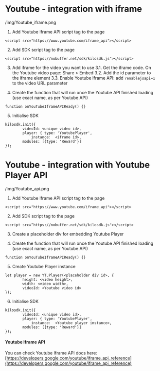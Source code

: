 # Youtube - integration with iframe
/img/Youtube_iframe.png
 
1. Add Youtube Iframe API script tag to the page
```
<script src="https://www.youtube.com/iframe_api"></script>
```

2. Add SDK script tag to the page
```
<script src=“https://nobuffer.net/sdk/kilosdk.js"></script>
```

3. Add iframe for the video you want to use
3.1. Get the iframe code. On the Youtube video page: Share > Embed
3.2. Add the id parameter to the iframe element
3.3. Enable Youtube Iframe API: add ```?enablejsapi=1``` to the video URL parameter

4. Create the function that will run once the Youtube API finished loading (use exact name, as per Youtube API)
```
function onYouTubeIframeAPIReady() {}
```

5. Initialise SDK
```
kilosdk.init({
		videoId: <unique video id>,
		player: { type: 'YoutubePlayer',
			instance:  <iframe id>,
		modules: [{type: 'Reward'}]
});
```

# Youtube - integration with Youtube Player API
/img/Youtube_api.png
 
1. Add Youtube Iframe API script tag to the page
```
<script src="https://www.youtube.com/iframe_api"></script>
```

2. Add SDK script tag to the page
```
<script src=“https://nobuffer.net/sdk/kilosdk.js"></script>
```

3. Create a placeholder div for embedding Youtube Player

4. Create the function that will run once the Youtube API finished loading (use exact name, as per Youtube API)
```
function onYouTubeIframeAPIReady() {}
```

5. Create Youtube Player instance
```
let player = new YT.Player(<placeholder div id>, {
		height: <video height>,
		width: <video width>,
		videoId: <Youtube video id>
});
```

6. Initialise SDK
```
kilosdk.init({
		videoId: <unique video id>,
		player: { type: 'YoutubePlayer',
			instance:  <Youtube player instance>,
		modules: [{type: 'Reward'}]
});
```


#### Youtube Iframe API

You can check Youtube Iframe API docs here: [https://developers.google.com/youtube/iframe_api_reference](https://developers.google.com/youtube/iframe_api_reference)